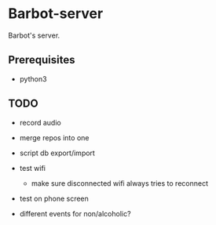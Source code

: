 # Barbot-server
Barbot's server.

## Prerequisites
* python3

## TODO
* record audio

* merge repos into one

* script db export/import

* test wifi
    * make sure disconnected wifi always tries to reconnect
* test on phone screen

* different events for non/alcoholic?
